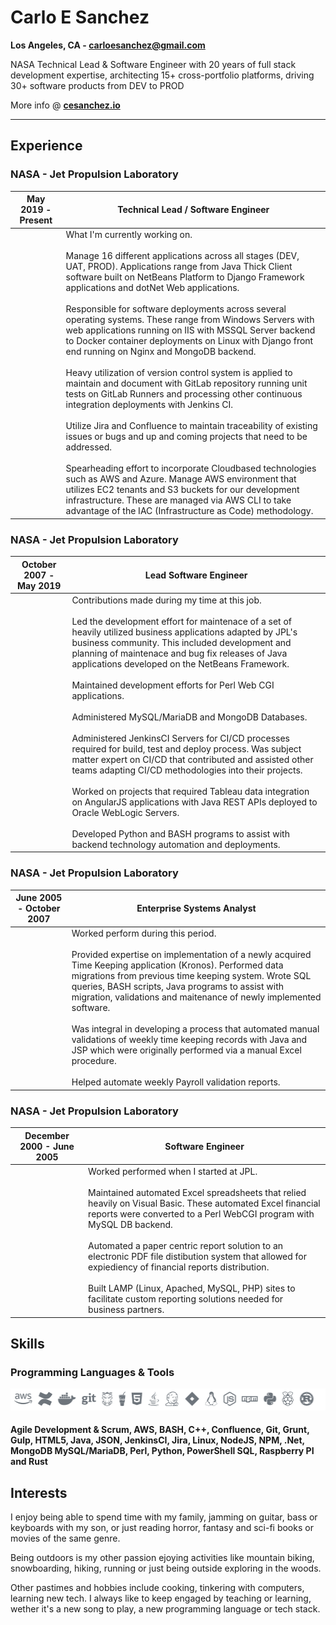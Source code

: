 # Carlo E Sanchez
**Los Angeles, CA - [carloesanchez@gmail.com](mailto:carloesanchez@gmail.com)**

NASA Technical Lead & Software Engineer with 20 years of full stack development expertise, architecting 15+ cross-portfolio platforms, driving 30+ software products from DEV to PROD

More info @ **[cesanchez.io](https://cesanchez.io)**

*****

## Experience

### NASA - Jet Propulsion Laboratory

| May 2019 - Present | Technical Lead / Software Engineer |
|--------------------|-------------------------------------
|                    | What I'm currently working on. <br><br> Manage 16 different applications across all stages (DEV, UAT, PROD). Applications range from Java Thick Client software built on NetBeans Platform to Django Framework applications and dotNet Web applications. <br><br> Responsible for software deployments across several operating systems. These range from Windows Servers with web applications running on IIS with MSSQL Server backend to Docker container deployments on Linux with Django front end running on Nginx and MongoDB backend. <br><br> Heavy utilization of version control system is applied to maintain and document with GitLab repository running unit tests on GitLab Runners and processing other continuous integration deployments with Jenkins CI. <br><br> Utilize Jira and Confluence to maintain traceability of existing issues or bugs and up and coming projects that need to be addressed. <br><br> Spearheading effort to incorporate Cloudbased technologies such as AWS and Azure. Manage AWS environment that utilizes EC2 tenants and S3 buckets for our development infrastructure. These are managed via AWS CLI to take advantage of the IAC (Infrastructure as Code) methodology. |


### NASA - Jet Propulsion Laboratory

| October 2007 - May 2019 | Lead Software Engineer |
|--------------------|-------------------------------------
|                    | Contributions made during my time at this job. <br><br> Led the development effort for maintenace of a set of heavily utilized business applications adapted by JPL's business community. This included development and planning of maintenace and bug fix releases of Java applications developed on the NetBeans Framework. <br><br> Maintained development efforts for Perl Web CGI applications. <br><br> Administered MySQL/MariaDB and MongoDB Databases. <br><br> Administered JenkinsCI Servers for CI/CD processes required for build, test and deploy process. Was subject matter expert on CI/CD that contributed and assisted other teams adapting CI/CD methodologies into their projects. <br><br> Worked on projects that required Tableau data integration on AngularJS applications with Java REST APIs deployed to Oracle WebLogic Servers. <br><br> Developed Python and BASH programs to assist with backend technology automation and deployments. |


### NASA - Jet Propulsion Laboratory

| June 2005 - October 2007 | Enterprise Systems Analyst |
|--------------------|-------------------------------------
|                    | Worked perform during this period. <br><br> Provided expertise on implementation of a newly acquired Time Keeping application (Kronos). Performed data migrations from previous time keeping system. Wrote SQL queries, BASH scripts, Java programs to assist with migration, validations and maitenance of newly implemented software. <br><br> Was integral in developing a process that automated manual validations of weekly time keeping records with Java and JSP which were originally performed via a manual Excel procedure. <br><br> Helped automate weekly Payroll validation reports.|


### NASA - Jet Propulsion Laboratory

| December 2000 - June 2005 | Software Engineer |
|--------------------|-------------------------------------
|                    | Worked performed when I started at JPL. <br><br> Maintained automated Excel spreadsheets that relied heavily on Visual Basic. These automated Excel financial reports were converted to a Perl WebCGI program with MySQL DB backend. <br><br> Automated a paper centric report solution to an electronic PDF file distibution system that allowed for expiediency of financial reports distribution. <br><br> Built LAMP (Linux, Apached, MySQL, PHP) sites to facilitate custom reporting solutions needed for business partners. |


## Skills

### Programming Languages & Tools

![Programming Languages & Tools](skills.png)

#### Agile Development & Scrum, AWS, BASH, C++, Confluence, Git, Grunt, Gulp, HTML5, Java, JSON, JenkinsCI, Jira, Linux, NodeJS, NPM, .Net, MongoDB MySQL/MariaDB, Perl, Python, PowerShell SQL, Raspberry PI and Rust


## Interests

I enjoy being able to spend time with my family, jamming on guitar, bass or keyboards with my son, or just reading horror, fantasy and sci-fi books or movies of the same genre.

Being outdoors is my other passion ejoying activities like mountain biking, snowboarding, hiking, running or just being outside exploring in the woods.

Other pastimes and hobbies include cooking, tinkering with computers, learning new tech. I always like to keep engaged by teaching or learning, wether it's a new song to play, a new programming language or tech stack.

 



